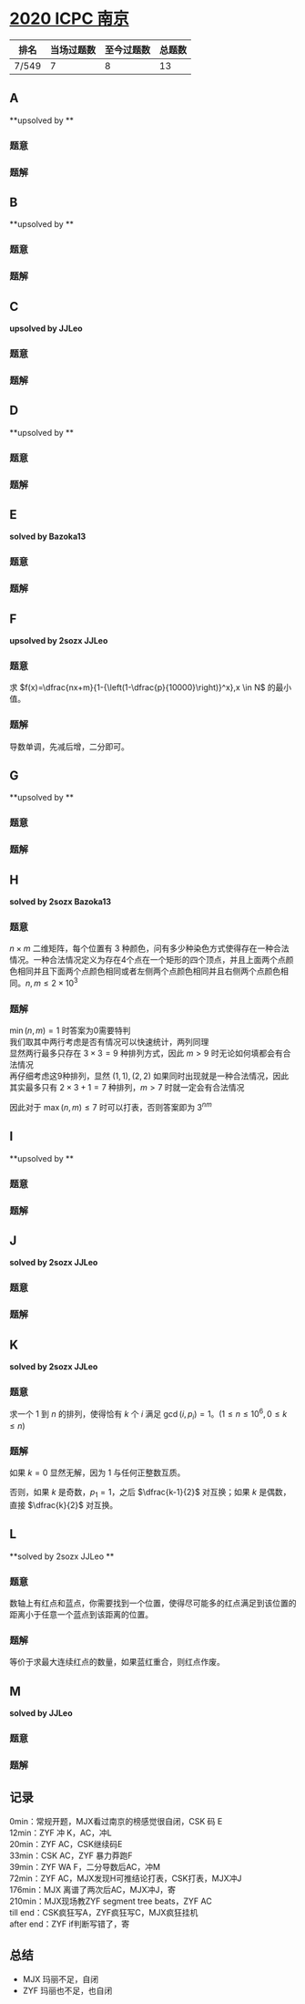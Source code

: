 # [2020 ICPC 南京](https://ac.nowcoder.com/acm/contest/10272)

| 排名  | 当场过题数 | 至今过题数 | 总题数 |
| ----- | ---------- | ---------- | ------ |
| 7/549 | 7          | 8          | 13     |

## **A**

**upsolved by **

### 题意



### 题解



## **B**

**upsolved by **

### 题意



### 题解



## **C**

**upsolved by JJLeo**

### 题意



### 题解



## **D**

**upsolved by **

### 题意



### 题解



## **E**

**solved by Bazoka13**

### 题意



### 题解



## **F**

**upsolved by 2sozx JJLeo**

### 题意

求 $f(x)=\dfrac{nx+m}{1-{\left(1-\dfrac{p}{10000}\right)}^x},x \in N$ 的最小值。

### 题解

导数单调，先减后增，二分即可。

## **G**

**upsolved by **

### 题意



### 题解



## **H**

**solved by 2sozx Bazoka13**

### 题意

$n\times m$ 二维矩阵，每个位置有 $3$ 种颜色，问有多少种染色方式使得存在一种合法情况。一种合法情况定义为存在4个点在一个矩形的四个顶点，并且上面两个点颜色相同并且下面两个点颜色相同或者左侧两个点颜色相同并且右侧两个点颜色相同。$n,m\le 2\times 10^3$

### 题解

$\min(n,m) = 1$ 时答案为0需要特判<br>我们取其中两行考虑是否有情况可以快速统计，两列同理<br>显然两行最多只存在 $3\times 3= 9$ 种排列方式，因此 $m>9$ 时无论如何填都会有合法情况<br>再仔细考虑这9种排列，显然 $(1,1),(2,2)$ 如果同时出现就是一种合法情况，因此其实最多只有 $2\times 3 + 1 = 7$ 种排列，$m > 7$ 时就一定会有合法情况

因此对于 $\max(n,m) \le 7$  时可以打表，否则答案即为 $3^{nm}$ 

## **I**

**upsolved by **

### 题意



### 题解



## **J**

**solved by 2sozx JJLeo**

### 题意



### 题解



## **K**

**solved by 2sozx JJLeo**

### 题意

求一个 $1$ 到 $n$ 的排列，使得恰有 $k$ 个 $i$ 满足 $\gcd(i,p_i) = 1$。($1 \le n \le 10^6, 0 \le k \le n$)

### 题解

如果 $k = 0$ 显然无解，因为 $1$ 与任何正整数互质。

否则，如果 $k$ 是奇数，$p_1 = 1$，之后 $\dfrac{k-1}{2}$ 对互换；如果 $k$ 是偶数，直接 $\dfrac{k}{2}$ 对互换。

## **L**

**solved by 2sozx JJLeo **

### 题意

数轴上有红点和蓝点，你需要找到一个位置，使得尽可能多的红点满足到该位置的距离小于任意一个蓝点到该距离的位置。

### 题解

等价于求最大连续红点的数量，如果蓝红重合，则红点作废。

## **M**

**solved by JJLeo**

### 题意



### 题解



## **记录**

0min：常规开题，MJX看过南京的榜感觉很自闭，CSK 码 E<br>12min：ZYF 冲 K，AC，冲L<br>20min：ZYF AC，CSK继续码E<br>33min：CSK AC，ZYF 暴力莽跑F<br>39min：ZYF WA F，二分导数后AC，冲M<br>72min：ZYF AC，MJX发现H可推结论打表，CSK打表，MJX冲J<br>176min：MJX 离谱了两次后AC，MJX冲J，寄<br>210min：MJX现场教ZYF segment tree beats，ZYF AC<br>till end：CSK疯狂写A，ZYF疯狂写C，MJX疯狂挂机<br>after end：ZYF if判断写错了，寄

## **总结**

* MJX 玛丽不足，自闭
* ZYF 玛丽也不足，也自闭

